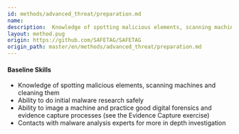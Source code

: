 ```yaml
---
id: methods/advanced_threat/preparation.md
name: 
description:  Knowledge of spotting malicious elements, scanning machines and cleaning them Ability to do initial malware research safely Ability to image a machine and practice good digital forensics and evidence capture...
layout: method.pug
origin: https://github.com/SAFETAG/SAFETAG
origin_path: master/en/methods/advanced_threat/preparation.md
---
```


#### Baseline Skills

* Knowledge of spotting malicious elements, scanning machines and cleaning them
* Ability to do initial malware research safely
* Ability to image a machine and practice good digital forensics and evidence capture processes (see the Evidence Capture exercise)
* Contacts with malware analysis experts for more in depth investigation


